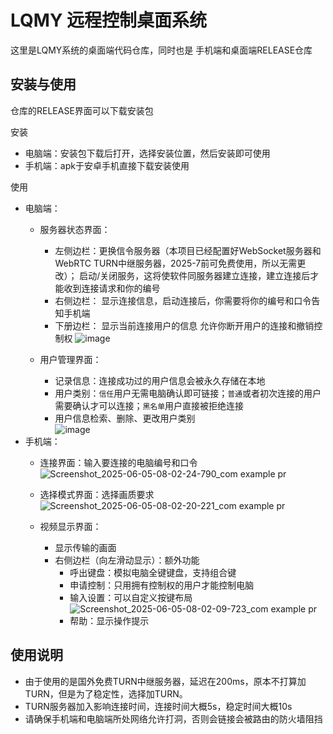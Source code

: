 # LQMY 远程控制桌面系统
这里是LQMY系统的桌面端代码仓库，同时也是 手机端和桌面端RELEASE仓库

## 安装与使用
仓库的RELEASE界面可以下载安装包

安装
- 电脑端：安装包下载后打开，选择安装位置，然后安装即可使用
- 手机端：apk于安卓手机直接下载安装使用

使用
- 电脑端：
  - 服务器状态界面：
      - 左侧边栏：更换信令服务器（本项目已经配置好WebSocket服务器和WebRTC TURN中继服务器，2025-7前可免费使用，所以无需更改）；
                 启动/关闭服务，这将使软件同服务器建立连接，建立连接后才能收到连接请求和你的编号
      - 右侧边栏： 显示连接信息，启动连接后，你需要将你的编号和口令告知手机端
      - 下册边栏： 显示当前连接用户的信息
                  允许你断开用户的连接和撤销控制权
        ![image](https://github.com/user-attachments/assets/1102ce9d-eac8-4f15-a705-fa61f0b480eb)

  - 用户管理界面：
      - 记录信息：连接成功过的用户信息会被永久存储在本地
      - 用户类别：`信任`用户无需电脑确认即可链接；`普通`或者初次连接的用户需要确认才可以连接；`黑名单`用户直接被拒绝连接
      - 用户信息检索、删除、更改用户类别       
        ![image](https://github.com/user-attachments/assets/5e3ff709-daf1-4b4c-9b55-c09b0474bf96)
- 手机端：
  - 连接界面：输入要连接的电脑编号和口令
    ![Screenshot_2025-06-05-08-02-24-790_com example pr](https://github.com/user-attachments/assets/5e3a5201-ab65-4f62-a4c8-02a11c785c18)
  - 选择模式界面：选择画质要求
    ![Screenshot_2025-06-05-08-02-20-221_com example pr](https://github.com/user-attachments/assets/641d06f5-66ad-4c4a-9c2e-6b792e8647bf)

  - 视频显示界面：
      - 显示传输的画面
      - 右侧边栏（向左滑动显示）：额外功能
        - 呼出键盘：模拟电脑全键键盘，支持组合键
        - 申请控制：只用拥有控制权的用户才能控制电脑
        - 输入设置：可以自定义按键布局
          ![Screenshot_2025-06-05-08-02-09-723_com example pr](https://github.com/user-attachments/assets/d33870d0-84a9-4cad-bac3-8e64668a63d3)
        - 帮助：显示操作提示
## 使用说明
  - 由于使用的是国外免费TURN中继服务器，延迟在200ms，原本不打算加TURN，但是为了稳定性，选择加TURN。
  - TURN服务器加入影响连接时间，连接时间大概5s，稳定时间大概10s
  - 请确保手机端和电脑端所处网络允许打洞，否则会链接会被路由的防火墙阻挡
        
